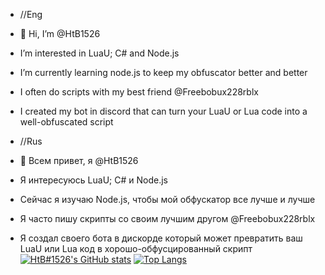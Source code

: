 - //Eng
- 👋 Hi, I’m @HtB1526
- I’m interested in LuaU; C# and Node.js
- I’m currently learning node.js to keep my obfuscator better and better 
- I often do scripts with my best friend @Freebobux228rblx
- I created my bot in discord that can turn your LuaU or Lua code into a well-obfuscated script

- //Rus
- 👋 Всем привет, я @HtB1526
- Я интересуюсь LuaU; C# и Node.js
- Сейчас я изучаю Node.js, чтобы мой обфускатор все лучше и лучше
- Я часто пишу скрипты со своим лучшим другом @Freebobux228rblx
- Я создал своего бота в дискорде который может превратить ваш LuaU или Lua код в хорошо-обфусцированный скрипт 
[![HtB#1526's GitHub stats](https://github-readme-stats.vercel.app/api?username=HtB1526&show_icons=true&layout=compact&theme=dark)](https://github.com/HtB1526)
[![Top Langs](https://github-readme-stats.vercel.app/api/top-langs/?username=HtB1526&layout=compact&theme=dark)](https://github.com/HtB1526)

